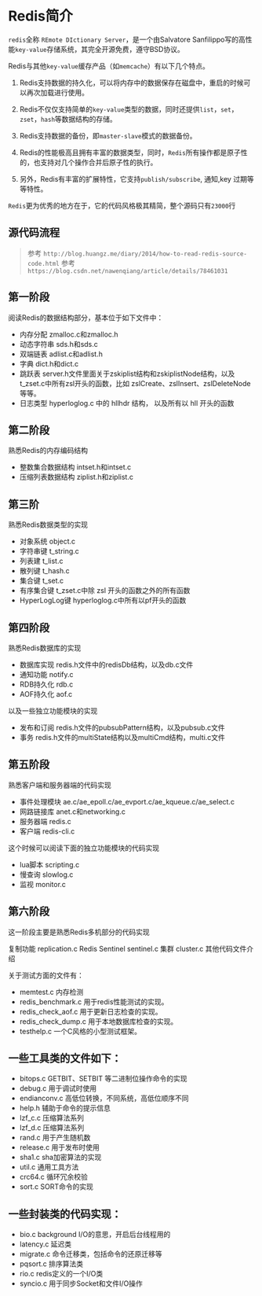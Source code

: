 # Redis简介

`redis`全称 `REmote DIctionary Server`，是一个由Salvatore Sanfilippo写的高性能`key-value`存储系统，其完全开源免费，遵守BSD协议。

Redis与其他`key-value`缓存产品（如`memcache`）有以下几个特点。

1. Redis支持数据的持久化，可以将内存中的数据保存在磁盘中，重启的时候可以再次加载进行使用。

2. Redis不仅仅支持简单的`key-value`类型的数据，同时还提供`list`，`set`，`zset`，`hash`等数据结构的存储。

3. Redis支持数据的备份，即`master-slave`模式的数据备份。

4. Redis的性能极高且拥有丰富的数据类型，同时，`Redis`所有操作都是原子性的，也支持对几个操作合并后原子性的执行。
5. 另外，Redis有丰富的扩展特性，它支持`publish/subscribe`, 通知,key 过期等等特性。

`Redis`更为优秀的地方在于，它的代码风格极其精简，整个源码只有`23000`行

## 源代码流程

> 参考 `http://blog.huangz.me/diary/2014/how-to-read-redis-source-code.html`
> 参考 `https://blog.csdn.net/nawenqiang/article/details/78461031`

## 第一阶段

阅读Redis的数据结构部分，基本位于如下文件中：

+ 内存分配 zmalloc.c和zmalloc.h
+ 动态字符串 sds.h和sds.c
+ 双端链表 adlist.c和adlist.h
+ 字典 dict.h和dict.c
+ 跳跃表 server.h文件里面关于zskiplist结构和zskiplistNode结构，以及t_zset.c中所有zsl开头的函数，比如 zslCreate、zslInsert、zslDeleteNode等等。
+ 日志类型 hyperloglog.c 中的 hllhdr 结构， 以及所有以 hll 开头的函数

## 第二阶段

熟悉Redis的内存编码结构

+ 整数集合数据结构 intset.h和intset.c
+ 压缩列表数据结构 ziplist.h和ziplist.c

## 第三阶

熟悉Redis数据类型的实现

+ 对象系统 object.c
+ 字符串键 t_string.c
+ 列表建 t_list.c
+ 散列键 t_hash.c
+ 集合键 t_set.c
+ 有序集合键 t_zset.c中除 zsl 开头的函数之外的所有函数
+ HyperLogLog键 hyperloglog.c中所有以pf开头的函数

## 第四阶段

熟悉Redis数据库的实现

+ 数据库实现 redis.h文件中的redisDb结构，以及db.c文件
+ 通知功能 notify.c
+ RDB持久化 rdb.c
+ AOF持久化 aof.c

以及一些独立功能模块的实现

+ 发布和订阅 redis.h文件的pubsubPattern结构，以及pubsub.c文件
+ 事务 redis.h文件的multiState结构以及multiCmd结构，multi.c文件

## 第五阶段

熟悉客户端和服务器端的代码实现

+ 事件处理模块 ae.c/ae_epoll.c/ae_evport.c/ae_kqueue.c/ae_select.c
+ 网路链接库 anet.c和networking.c
+ 服务器端 redis.c
+ 客户端 redis-cli.c

这个时候可以阅读下面的独立功能模块的代码实现

+ lua脚本 scripting.c
+ 慢查询 slowlog.c
+ 监视 monitor.c

## 第六阶段

这一阶段主要是熟悉Redis多机部分的代码实现

复制功能 replication.c
Redis Sentinel sentinel.c
集群 cluster.c
其他代码文件介绍

关于测试方面的文件有：

+ memtest.c 内存检测
+ redis_benchmark.c 用于redis性能测试的实现。
+ redis_check_aof.c 用于更新日志检查的实现。
+ redis_check_dump.c 用于本地数据库检查的实现。
+ testhelp.c 一个C风格的小型测试框架。

## 一些工具类的文件如下：

+ bitops.c GETBIT、SETBIT 等二进制位操作命令的实现
+ debug.c 用于调试时使用
+ endianconv.c 高低位转换，不同系统，高低位顺序不同
+ help.h 辅助于命令的提示信息
+ lzf_c.c 压缩算法系列
+ lzf_d.c 压缩算法系列
+ rand.c 用于产生随机数
+ release.c 用于发布时使用
+ sha1.c sha加密算法的实现
+ util.c 通用工具方法
+ crc64.c 循环冗余校验
+ sort.c SORT命令的实现

## 一些封装类的代码实现：

+ bio.c background I/O的意思，开启后台线程用的
+ latency.c 延迟类
+ migrate.c 命令迁移类，包括命令的还原迁移等
+ pqsort.c 排序算法类
+ rio.c redis定义的一个I/O类
+ syncio.c 用于同步Socket和文件I/O操作